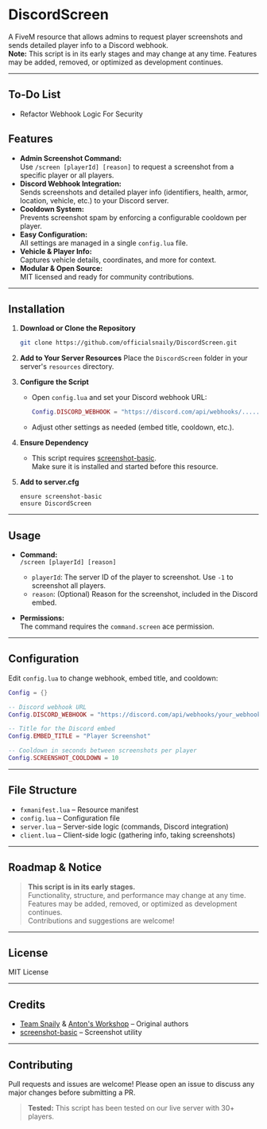 # DiscordScreen

A FiveM resource that allows admins to request player screenshots and sends detailed player info to a Discord webhook.  
**Note:** This script is in its early stages and may change at any time. Features may be added, removed, or optimized as development continues.

---

## To-Do List
- Refactor Webhook Logic For Security

## Features

- **Admin Screenshot Command:**  
  Use `/screen [playerId] [reason]` to request a screenshot from a specific player or all players.
- **Discord Webhook Integration:**  
  Sends screenshots and detailed player info (identifiers, health, armor, location, vehicle, etc.) to your Discord server.
- **Cooldown System:**  
  Prevents screenshot spam by enforcing a configurable cooldown per player.
- **Easy Configuration:**  
  All settings are managed in a single `config.lua` file.
- **Vehicle & Player Info:**  
  Captures vehicle details, coordinates, and more for context.
- **Modular & Open Source:**  
  MIT licensed and ready for community contributions.

---

## Installation

1. **Download or Clone the Repository**
   ```sh
   git clone https://github.com/officialsnaily/DiscordScreen.git
   ```

2. **Add to Your Server Resources**
   Place the `DiscordScreen` folder in your server's `resources` directory.

3. **Configure the Script**
   - Open `config.lua` and set your Discord webhook URL:
     ```lua
     Config.DISCORD_WEBHOOK = "https://discord.com/api/webhooks/....."
     ```
   - Adjust other settings as needed (embed title, cooldown, etc.).

4. **Ensure Dependency**
   - This script requires [screenshot-basic](https://github.com/citizenfx/screenshot-basic).  
     Make sure it is installed and started before this resource.

5. **Add to server.cfg**
   ```
   ensure screenshot-basic
   ensure DiscordScreen
   ```

---

## Usage

- **Command:**  
  `/screen [playerId] [reason]`
  - `playerId`: The server ID of the player to screenshot. Use `-1` to screenshot all players.
  - `reason`: (Optional) Reason for the screenshot, included in the Discord embed.

- **Permissions:**  
  The command requires the `command.screen` ace permission.

---

## Configuration

Edit `config.lua` to change webhook, embed title, and cooldown:

```lua
Config = {}

-- Discord webhook URL
Config.DISCORD_WEBHOOK = "https://discord.com/api/webhooks/your_webhook_url"

-- Title for the Discord embed
Config.EMBED_TITLE = "Player Screenshot"

-- Cooldown in seconds between screenshots per player
Config.SCREENSHOT_COOLDOWN = 10
```

---

## File Structure

- `fxmanifest.lua` – Resource manifest
- `config.lua` – Configuration file
- `server.lua` – Server-side logic (commands, Discord integration)
- `client.lua` – Client-side logic (gathering info, taking screenshots)

---

## Roadmap & Notice

> **This script is in its early stages.**  
> Functionality, structure, and performance may change at any time.  
> Features may be added, removed, or optimized as development continues.  
> Contributions and suggestions are welcome!

---

## License

MIT License

---

## Credits

- [Team Snaily](https://snai.ly/team) & [Anton's Workshop](https://discord.gg/hdjbqaazhg) – Original authors
- [screenshot-basic](https://github.com/citizenfx/screenshot-basic) – Screenshot utility

---

## Contributing

Pull requests and issues are welcome! Please open an issue to discuss any major changes before submitting a PR.





> **Tested:** This script has been tested on our live server with 30+ players.


